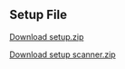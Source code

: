 ## Setup File

[Download setup.zip](https://drive.google.com/file/d/1C7YgxKTiNXNCqI-o4ClDcT8QTKc1L-jR/view?usp=sharing)

[Download setup scanner.zip](https://drive.google.com/file/d/16iJcwBmFojtYfa8NOYzvjzNOILKDCd5m/view?usp=sharing)




